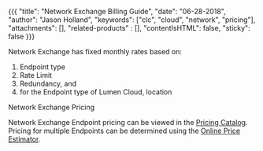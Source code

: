 {{{
  "title": "Network Exchange Billing Guide",
  "date": "06-28-2018",
  "author": "Jason Holland",
  "keywords": ["clc", "cloud", "network", "pricing"],
  "attachments": [],
  "related-products" : [],
  "contentIsHTML": false,
  "sticky": false
}}}

Network Exchange has fixed monthly rates based on:
1) Endpoint type
2) Rate Limit
3) Redundancy, and
4) for the Endpoint type of Lumen Cloud, location

Network Exchange Pricing

Network Exchange Endpoint pricing can be viewed in the [Pricing Catalog](https://www.ctl.io/pricing/). Pricing for multiple Endpoints can be determined using the [Online Price Estimator](https://www.ctl.io/estimator/).
